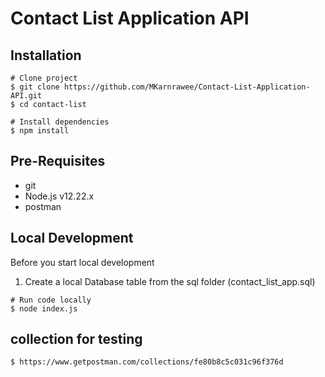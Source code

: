 # Contact List Application API

## Installation
```shell
# Clone project
$ git clone https://github.com/MKarnrawee/Contact-List-Application-API.git
$ cd contact-list

# Install dependencies
$ npm install
```

## Pre-Requisites
* git
* Node.js v12.22.x
* postman

## Local Development
Before you start local development
1. Create a local Database table from the sql folder (contact_list_app.sql)

```shell
# Run code locally
$ node index.js
```

## collection for testing
```shell
$ https://www.getpostman.com/collections/fe80b8c5c031c96f376d
```
